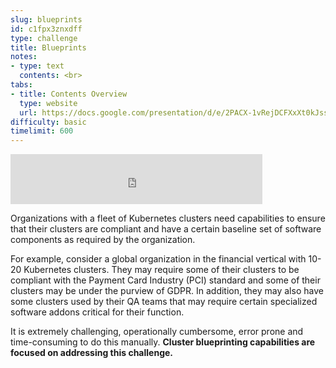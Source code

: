 ```yaml
---
slug: blueprints
id: c1fpx3znxdff
type: challenge
title: Blueprints
notes:
- type: text
  contents: <br>
tabs:
- title: Contents Overview
  type: website
  url: https://docs.google.com/presentation/d/e/2PACX-1vRejDCFXxXt0kJssaMn9L3cr5GAa0Wb1Vqut_n1lI60eo1sZiwnmchNrOCejnVoIQ/embed?start=false&loop=false&delayms=3000
difficulty: basic
timelimit: 600
---
```


<iframe style="position: relative; height: 80px; width: 80%;" src="https://drive.google.com/file/d/1D-D6EvSnOXpE4xJBHRh4v-vt64V7ppVk/preview" title="Mp3 player" frameborder="0" allow="accelerometer; autoplay; clipboard-write; encrypted-media; gyroscope; picture-in-picture" allowfullscreen></iframe>

Organizations with a fleet of Kubernetes clusters need capabilities to ensure that their clusters are compliant and have a certain baseline set of software components as required by the organization.

For example, consider a global organization in the financial vertical with 10-20 Kubernetes clusters. They may require some of their clusters to be compliant with the Payment Card Industry (PCI) standard and some of their clusters may be under the purview of GDPR. In addition, they may also have some clusters used by their QA teams that may require certain specialized software addons critical for their function.

It is extremely challenging, operationally cumbersome, error prone and time-consuming to do this manually. **Cluster blueprinting capabilities are focused on addressing this challenge.**
